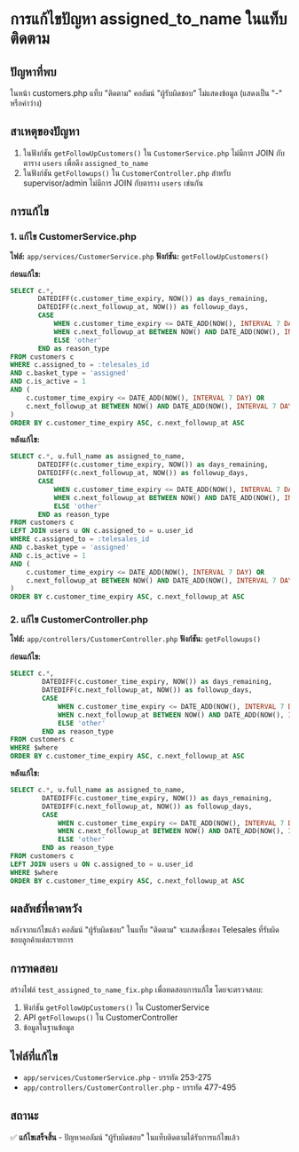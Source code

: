 # การแก้ไขปัญหา assigned_to_name ในแท็บติดตาม

## ปัญหาที่พบ
ในหน้า customers.php แท็บ "ติดตาม" คอลัมน์ "ผู้รับผิดชอบ" ไม่แสดงข้อมูล (แสดงเป็น "-" หรือค่าว่าง)

## สาเหตุของปัญหา
1. ในฟังก์ชัน `getFollowUpCustomers()` ใน `CustomerService.php` ไม่มีการ JOIN กับตาราง `users` เพื่อดึง `assigned_to_name`
2. ในฟังก์ชัน `getFollowups()` ใน `CustomerController.php` สำหรับ supervisor/admin ไม่มีการ JOIN กับตาราง `users` เช่นกัน

## การแก้ไข

### 1. แก้ไข CustomerService.php
**ไฟล์:** `app/services/CustomerService.php`
**ฟังก์ชัน:** `getFollowUpCustomers()`

**ก่อนแก้ไข:**
```sql
SELECT c.*, 
       DATEDIFF(c.customer_time_expiry, NOW()) as days_remaining,
       DATEDIFF(c.next_followup_at, NOW()) as followup_days,
       CASE 
           WHEN c.customer_time_expiry <= DATE_ADD(NOW(), INTERVAL 7 DAY) THEN 'expiry'
           WHEN c.next_followup_at BETWEEN NOW() AND DATE_ADD(NOW(), INTERVAL 7 DAY) THEN 'appointment'
           ELSE 'other'
       END as reason_type
FROM customers c 
WHERE c.assigned_to = :telesales_id 
AND c.basket_type = 'assigned'
AND c.is_active = 1
AND (
    c.customer_time_expiry <= DATE_ADD(NOW(), INTERVAL 7 DAY) OR
    c.next_followup_at BETWEEN NOW() AND DATE_ADD(NOW(), INTERVAL 7 DAY)
)
ORDER BY c.customer_time_expiry ASC, c.next_followup_at ASC
```

**หลังแก้ไข:**
```sql
SELECT c.*, u.full_name as assigned_to_name,
       DATEDIFF(c.customer_time_expiry, NOW()) as days_remaining,
       DATEDIFF(c.next_followup_at, NOW()) as followup_days,
       CASE 
           WHEN c.customer_time_expiry <= DATE_ADD(NOW(), INTERVAL 7 DAY) THEN 'expiry'
           WHEN c.next_followup_at BETWEEN NOW() AND DATE_ADD(NOW(), INTERVAL 7 DAY) THEN 'appointment'
           ELSE 'other'
       END as reason_type
FROM customers c 
LEFT JOIN users u ON c.assigned_to = u.user_id
WHERE c.assigned_to = :telesales_id 
AND c.basket_type = 'assigned'
AND c.is_active = 1
AND (
    c.customer_time_expiry <= DATE_ADD(NOW(), INTERVAL 7 DAY) OR
    c.next_followup_at BETWEEN NOW() AND DATE_ADD(NOW(), INTERVAL 7 DAY)
)
ORDER BY c.customer_time_expiry ASC, c.next_followup_at ASC
```

### 2. แก้ไข CustomerController.php
**ไฟล์:** `app/controllers/CustomerController.php`
**ฟังก์ชัน:** `getFollowups()`

**ก่อนแก้ไข:**
```sql
SELECT c.*, 
        DATEDIFF(c.customer_time_expiry, NOW()) as days_remaining,
        DATEDIFF(c.next_followup_at, NOW()) as followup_days,
        CASE 
            WHEN c.customer_time_expiry <= DATE_ADD(NOW(), INTERVAL 7 DAY) THEN 'expiry'
            WHEN c.next_followup_at BETWEEN NOW() AND DATE_ADD(NOW(), INTERVAL 7 DAY) THEN 'appointment'
            ELSE 'other'
        END as reason_type
FROM customers c
WHERE $where
ORDER BY c.customer_time_expiry ASC, c.next_followup_at ASC
```

**หลังแก้ไข:**
```sql
SELECT c.*, u.full_name as assigned_to_name,
        DATEDIFF(c.customer_time_expiry, NOW()) as days_remaining,
        DATEDIFF(c.next_followup_at, NOW()) as followup_days,
        CASE 
            WHEN c.customer_time_expiry <= DATE_ADD(NOW(), INTERVAL 7 DAY) THEN 'expiry'
            WHEN c.next_followup_at BETWEEN NOW() AND DATE_ADD(NOW(), INTERVAL 7 DAY) THEN 'appointment'
            ELSE 'other'
        END as reason_type
FROM customers c
LEFT JOIN users u ON c.assigned_to = u.user_id
WHERE $where
ORDER BY c.customer_time_expiry ASC, c.next_followup_at ASC
```

## ผลลัพธ์ที่คาดหวัง
หลังจากแก้ไขแล้ว คอลัมน์ "ผู้รับผิดชอบ" ในแท็บ "ติดตาม" จะแสดงชื่อของ Telesales ที่รับผิดชอบลูกค้าแต่ละรายการ

## การทดสอบ
สร้างไฟล์ `test_assigned_to_name_fix.php` เพื่อทดสอบการแก้ไข โดยจะตรวจสอบ:
1. ฟังก์ชัน `getFollowUpCustomers()` ใน CustomerService
2. API `getFollowups()` ใน CustomerController
3. ข้อมูลในฐานข้อมูล

## ไฟล์ที่แก้ไข
- `app/services/CustomerService.php` - บรรทัด 253-275
- `app/controllers/CustomerController.php` - บรรทัด 477-495

## สถานะ
✅ **แก้ไขเสร็จสิ้น** - ปัญหาคอลัมน์ "ผู้รับผิดชอบ" ในแท็บติดตามได้รับการแก้ไขแล้ว
